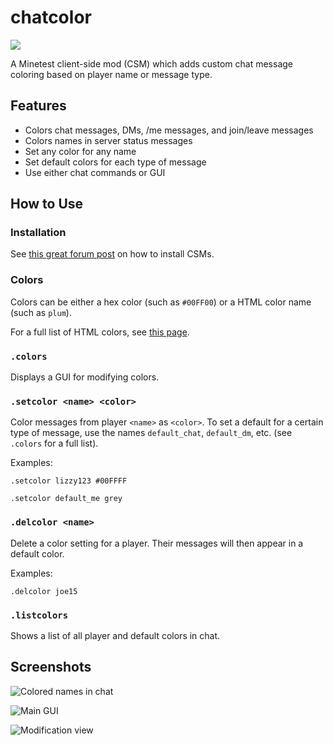 # chatcolor

[![](https://img.shields.io/badge/Minetest%20Forums-chatcolor-4E9A06)](https://forum.minetest.net/viewtopic.php?f=53&t=20345)

A Minetest client-side mod (CSM) which adds custom chat message coloring based on player name or message type.

## Features

* Colors chat messages, DMs, /me messages, and join/leave messages
* Colors names in server status messages
* Set any color for any name
* Set default colors for each type of message
* Use either chat commands or GUI

## How to Use

### Installation

See [this great forum post](https://forum.minetest.net/viewtopic.php?f=53&t=17830) on how to install CSMs.

### Colors

Colors can be either a hex color (such as `#00FF00`) or a HTML color name (such as `plum`).

For a full list of HTML colors, see [this page](https://html-color-codes.info/color-names/).

### `.colors`

Displays a GUI for modifying colors.

### `.setcolor <name> <color>`

Color messages from player `<name>` as `<color>`. To set a default for a certain type of message, use the names `default_chat`, `default_dm`, etc. (see `.colors` for a full list).

Examples:

`.setcolor lizzy123 #00FFFF`

`.setcolor default_me grey`

### `.delcolor <name>`

Delete a color setting for a player. Their messages will then appear in a default color.

Examples:

`.delcolor joe15`

### `.listcolors`

Shows a list of all player and default colors in chat.

## Screenshots

![Colored names in chat](https://github.com/random-geek/Chat-color/blob/master/screenshots/Capture20.PNG "Colored names in chat")

![Main GUI](https://github.com/random-geek/Chat-color/blob/master/screenshots/Capture21.PNG "Main GUI")

![Modification view](https://github.com/random-geek/Chat-color/blob/master/screenshots/Capture22.PNG "Modification view")
